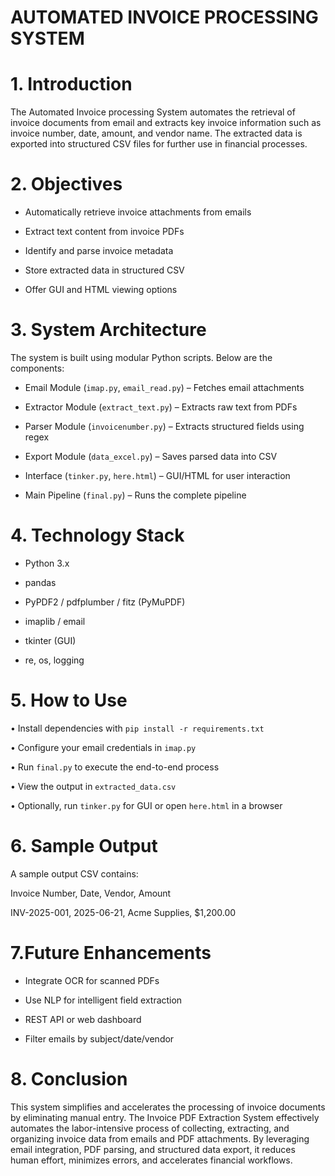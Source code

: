                                               
 # AUTOMATED INVOICE PROCESSING SYSTEM
  
# 1. Introduction
   
The Automated Invoice processing System automates the retrieval of invoice documents from email and extracts key invoice information such as invoice number, date, amount, and vendor name. The extracted data is exported into structured CSV files for further use in financial processes.




# 2. Objectives
   
- Automatically retrieve invoice attachments from emails

-  Extract text content from invoice PDFs

- Identify and parse invoice metadata

- Store extracted data in structured CSV

- Offer GUI and HTML viewing options



  
# 3. System Architecture


   
The system is built using modular Python scripts. Below are the components:


- Email Module (`imap.py`, `email_read.py`) – Fetches email attachments
  

- Extractor Module (`extract_text.py`) – Extracts raw text from PDFs
  

- Parser Module (`invoicenumber.py`) – Extracts structured fields using regex
  

- Export Module (`data_excel.py`) – Saves parsed data into CSV
  

- Interface (`tinker.py`, `here.html`) – GUI/HTML for user interaction
  

- Main Pipeline (`final.py`) – Runs the complete pipeline



  
# 4. Technology Stack

   
- Python 3.x
  

- pandas
  

- PyPDF2 / pdfplumber / fitz (PyMuPDF)
  

- imaplib / email
  

- tkinter (GUI)
  

- re, os, logging

  
# 5. How to Use

•	Install dependencies with `pip install -r requirements.txt`


•	Configure your email credentials in `imap.py`


•	Run `final.py` to execute the end-to-end process


•	View the output in `extracted_data.csv`


•	Optionally, run `tinker.py` for GUI or open `here.html` in a browser

 
 


# 6. Sample Output

    

A sample output CSV contains:


Invoice Number, Date, Vendor, Amount


INV-2025-001, 2025-06-21, Acme Supplies, $1,200.00



# 7.Future Enhancements
   
- Integrate OCR for scanned PDFs
  

- Use NLP for intelligent field extraction
  

- REST API or web dashboard
  

- Filter emails by subject/date/vendor

  
# 8. Conclusion

   
This system simplifies and accelerates the processing of invoice documents by eliminating manual entry.
The Invoice PDF Extraction System effectively automates the labor-intensive process of collecting, extracting, and organizing invoice data from emails and PDF attachments. By leveraging email integration, PDF parsing, and structured data export, it reduces human effort, minimizes errors, and accelerates financial workflows.
